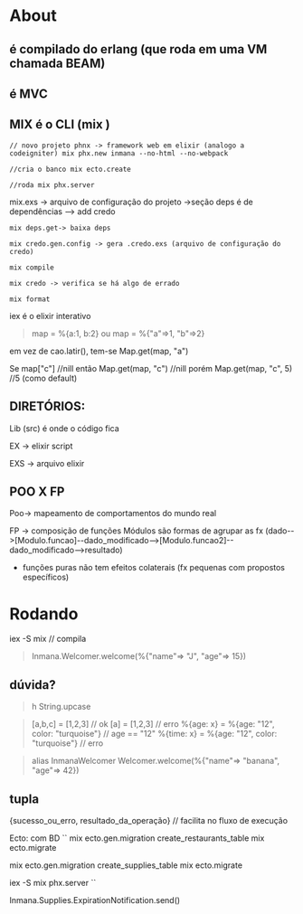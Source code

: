# About
## é compilado do erlang (que roda em uma VM chamada BEAM)
## é MVC
## MIX é o CLI (mix <cmds>)

``
// novo projeto phnx -> framework web em elixir (analogo a codeigniter)
mix phx.new inmana --no-html --no-webpack
``

``
//cria o banco
mix ecto.create
``

``
//roda
mix phx.server
``

mix.exs -> arquivo de configuração do projeto
->seção deps é de dependências
--> add credo

``
mix deps.get-> baixa deps
``

``
mix credo.gen.config -> gera .credo.exs (arquivo de configuração do credo)
``

``
mix compile
``

``
mix credo -> verifica se há algo de errado
``

``
mix format 
``

iex é o elixir interativo
>map = %{a:1, b:2}
 ou 
>map = %{"a"=>1, "b"=>2}

em vez de cao.latir(), tem-se Map.get(map, "a")

Se 
map["c"] //nill
então
Map.get(map, "c") //nill
porém
Map.get(map, "c", 5) //5 (como default)


## DIRETÓRIOS:

Lib (src) é onde o código fica

EX -> elixir script

EXS -> arquivo elixir

## POO X FP

Poo-> mapeamento de comportamentos do mundo real

FP -> composição de funções
Módulos são formas de agrupar as fx (dado-->[Modulo.funcao]--dado_modificado-->[Modulo.funcao2]--dado_modificado-->resultado)
* funções puras não tem efeitos colaterais (fx pequenas com propostos específicos)

# Rodando

iex -S mix // compila
>Inmana.Welcomer.welcome(%{"name"=> "J", "age"=> 15}) 

## dúvida? 
>h String.upcase

>[a,b,c] = [1,2,3] // ok
>[a] = [1,2,3] // erro
>%{age: x} = %{age: "12", color: "turquoise"} // age == "12" 
>%{time: x} = %{age: "12", color: "turquoise"} // erro

>alias InmanaWelcomer
>Welcomer.welcome(%{"name"=> "banana", "age"=> 42})

## tupla
{sucesso_ou_erro, resultado_da_operação} // facilita no fluxo de execução

<!-- 2 -->
Ecto: com BD
``
mix ecto.gen.migration create_restaurants_table
mix ecto.migrate

<!-- 3 -->
mix ecto.gen.migration create_supplies_table
mix ecto.migrate
<!-- 2 juntos -->
iex -S mix phx.server
``

Inmana.Supplies.ExpirationNotification.send()